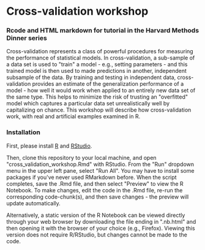 # Cross-validation workshop
### Rcode and HTML markdown for tutorial in the Harvard Methods Dinner series

Cross-validation represents a class of powerful procedures for measuring the performance of statistical models. In cross-validation,
a sub-sample of a data set is used to "train" a model - e.g., setting parameters - and this trained model is then used to made predictions
in another, independent subsample of the data. By training and testing in independent data, cross-validation provides an estimate of
the generalization performance of a model - how well it would work when applied to an entirely new data set of the same type. This 
helps to minimize the risk of trusting an "overfitted" model which captures a particular data set unrealistically well by capitalizing on chance. This workshop will describe how cross-validation work, with real and artificial examples examined in R.

### Installation

First, please install [R](https://cran.r-project.org/) and [RStudio](https://www.rstudio.com/products/rstudio/download/#download).

Then, clone this repository to your local machine, and open "cross_validation_workshop.Rmd" with RStudio. From the "Run" dropdown menu in the upper left pane, select "Run All". You may have to install some packages if you've never used RMarkdown before. When the script completes, save the .Rmd file, and then select "Preview" to view the R Notebook. To make changes, edit the code in the .Rmd file, re-run the corresponding code-chunk(s), and then save changes - the preview will update automatically.

Alternatively, a static version of the R Notebook can be viewed directly through your web browser by downloading the file ending in ".nb.html" and then opening it with the browser of your choice (e.g., Firefox). Viewing this version does not require R/RStudio, but changes cannot be made to the code.




